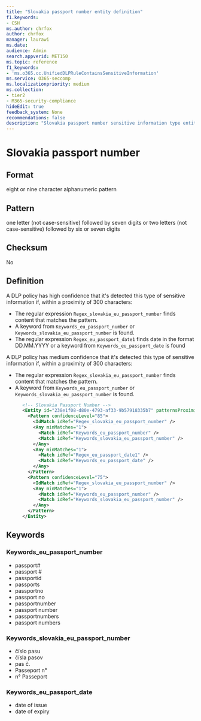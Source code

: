 ```yaml
---
title: "Slovakia passport number entity definition"
f1.keywords:
- CSH
ms.author: chrfox
author: chrfox
manager: laurawi
ms.date:
audience: Admin
search.appverid: MET150
ms.topic: reference
f1_keywords:
- 'ms.o365.cc.UnifiedDLPRuleContainsSensitiveInformation'
ms.service: O365-seccomp
ms.localizationpriority: medium
ms.collection:
- tier2
- M365-security-compliance
hideEdit: true
feedback_system: None
recommendations: false
description: "Slovakia passport number sensitive information type entity definition."
---
```


# Slovakia passport number

## Format

eight or nine character alphanumeric pattern

## Pattern

one letter (not case-sensitive) followed by seven digits
or
two letters (not case-sensitive) followed by six or seven digits

## Checksum

No

## Definition

A DLP policy has high confidence that it's detected this type of sensitive information if, within a proximity of 300 characters:

- The regular expression `Regex_slovakia_eu_passport_number` finds content that matches the pattern.
- A keyword from `Keywords_eu_passport_number` or `Keywords_slovakia_eu_passport_number` is found.
- The regular expression `Regex_eu_passport_date1` finds date in the format DD.MM.YYYY or a keyword from `Keywords_eu_passport_date` is found

A DLP policy has medium confidence that it's detected this type of sensitive information if, within a proximity of 300 characters:

- The regular expression `Regex_slovakia_eu_passport_number` finds content that matches the pattern.
- A keyword from `Keywords_eu_passport_number` or `Keywords_slovakia_eu_passport_number` is found.

```xml
      <!-- Slovakia Passport Number -->
      <Entity id="238e1f08-d80e-4793-af33-9b57918335b7" patternsProximity="300" recommendedConfidence="75">
        <Pattern confidenceLevel="85">
          <IdMatch idRef="Regex_slovakia_eu_passport_number" />
          <Any minMatches="1">
            <Match idRef="Keywords_eu_passport_number" />
            <Match idRef="Keywords_slovakia_eu_passport_number" />
          </Any>
          <Any minMatches="1">
            <Match idRef="Regex_eu_passport_date1" />
            <Match idRef="Keywords_eu_passport_date" />
          </Any>
        </Pattern>
        <Pattern confidenceLevel="75">
          <IdMatch idRef="Regex_slovakia_eu_passport_number" />
          <Any minMatches="1">
            <Match idRef="Keywords_eu_passport_number" />
            <Match idRef="Keywords_slovakia_eu_passport_number" />
          </Any>
        </Pattern>
      </Entity>
```

## Keywords

### Keywords_eu_passport_number

- passport#
- passport #
- passportid
- passports
- passportno
- passport no
- passportnumber
- passport number
- passportnumbers
- passport numbers

### Keywords_slovakia_eu_passport_number

- číslo pasu
- čísla pasov
- pas č.
- Passeport n°
- n° Passeport

### Keywords_eu_passport_date

- date of issue
- date of expiry